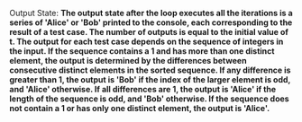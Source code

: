 Output State: **The output state after the loop executes all the iterations is a series of 'Alice' or 'Bob' printed to the console, each corresponding to the result of a test case. The number of outputs is equal to the initial value of t. The output for each test case depends on the sequence of integers in the input. If the sequence contains a 1 and has more than one distinct element, the output is determined by the differences between consecutive distinct elements in the sorted sequence. If any difference is greater than 1, the output is 'Bob' if the index of the larger element is odd, and 'Alice' otherwise. If all differences are 1, the output is 'Alice' if the length of the sequence is odd, and 'Bob' otherwise. If the sequence does not contain a 1 or has only one distinct element, the output is 'Alice'.**